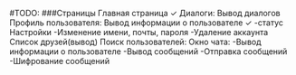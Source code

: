 #TODO:
###Страницы
    Главная страница ✓
    Диалоги:
        Вывод диалогов
    Профиль пользователя:
        Вывод информации о пользователе ✓
            -статус
        Настройки
            -Изменение имени, почты, пароля
            -Удаление аккаунта
        Список друзей(вывод)
    Поиск пользователей:
    Окно чата:
        -Вывод информации о пользователе
        -Вывод сообщений
        -Отправка сообщений
        -Шифрование сообщений
    

    
        